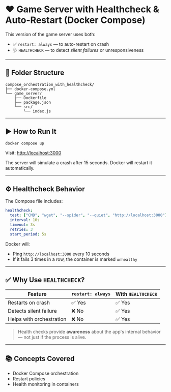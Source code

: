 # ❤️ Game Server with Healthcheck & Auto-Restart (Docker Compose)

This version of the game server uses both:

- ✅ `restart: always` — to auto-restart on crash
- 🩺 `HEALTHCHECK` — to detect _silent failures_ or unresponsiveness

---

## 📁 Folder Structure

```
compose_orchestration_with_healthcheck/
├── docker-compose.yml
└── game_server/
    ├── Dockerfile
    ├── package.json
    └── src/
        └── index.js
```

---

## ▶️ How to Run It

```bash
docker compose up
```

Visit: [http://localhost:3000](http://localhost:3000)

The server will simulate a crash after 15 seconds. Docker will restart it automatically.

---

## ⚙️ Healthcheck Behavior

The Compose file includes:

```yaml
healthcheck:
  test: ["CMD", "wget", "--spider", "--quiet", "http://localhost:3000"]
  interval: 10s
  timeout: 3s
  retries: 3
  start_period: 5s
```

Docker will:

- Ping `http://localhost:3000` every 10 seconds
- If it fails 3 times in a row, the container is marked `unhealthy`

---

## ✅ Why Use `HEALTHCHECK`?

| Feature                  | `restart: always` | With `HEALTHCHECK` |
| ------------------------ | ----------------- | ------------------ |
| Restarts on crash        | ✅ Yes            | ✅ Yes             |
| Detects silent failure   | ❌ No             | ✅ Yes             |
| Helps with orchestration | ❌ No             | ✅ Yes             |

> Health checks provide **awareness** about the app's internal behavior — not just if the process is alive.

---

## 📚 Concepts Covered

- Docker Compose orchestration
- Restart policies
- Health monitoring in containers
